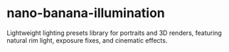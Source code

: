 # nano-banana-illumination
Lightweight lighting presets library for portraits and 3D renders, featuring natural rim light, exposure fixes, and cinematic effects.
